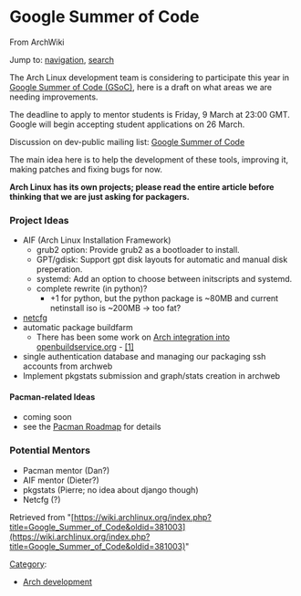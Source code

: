 # Google Summer of Code

From ArchWiki

Jump to: [navigation](#column-one), [search](#searchInput)

The Arch Linux development team is considering to participate this year in [Google Summer of Code (GSoC)](http://www.google-melange.com/gsoc/homepage/google/gsoc2012), here is a draft on what areas we are needing improvements.

The deadline to apply to mentor students is Friday, 9 March at 23:00 GMT. Google will begin accepting student applications on 26 March.

Discussion on dev-public mailing list: [Google Summer of Code](http://thread.gmane.org/gmane.linux.arch.devel/17159)

The main idea here is to help the development of these tools, improving it, making patches and fixing bugs for now.

**Arch Linux has its own projects; please read the entire article before thinking that we are just asking for packagers.**

### Project Ideas

*   AIF (Arch Linux Installation Framework)
    *   grub2 option: Provide grub2 as a bootloader to install.
    *   GPT/gdisk: Support gpt disk layouts for automatic and manual disk preperation.
    *   systemd: Add an option to choose between initscripts and systemd.
    *   complete rewrite (in python)?
        *   +1 for python, but the python package is ~80MB and current netinstall iso is ~200MB -> too fat?
*   [netcfg](/index.php/Netcfg "Netcfg")
*   automatic package buildfarm
    *   There has been some work on [Arch integration into openbuildservice.org](http://www.google-melange.com/gsoc/project/google/gsoc2011/madgnu/13001) - [[1]](http://lists.opensuse.org/opensuse-buildservice/2011-08/msg00179.html)
*   single authentication database and managing our packaging ssh accounts from archweb
*   Implement pkgstats submission and graph/stats creation in archweb

#### Pacman-related Ideas

*   coming soon
*   see the [Pacman Roadmap](/index.php/Pacman_Roadmap "Pacman Roadmap") for details

### Potential Mentors

*   Pacman mentor (Dan?)
*   AIF mentor (Dieter?)
*   pkgstats (Pierre; no idea about django though)
*   Netcfg (?)

Retrieved from "[https://wiki.archlinux.org/index.php?title=Google_Summer_of_Code&oldid=381003](https://wiki.archlinux.org/index.php?title=Google_Summer_of_Code&oldid=381003)"

[Category](/index.php/Special:Categories "Special:Categories"):

*   [Arch development](/index.php/Category:Arch_development "Category:Arch development")